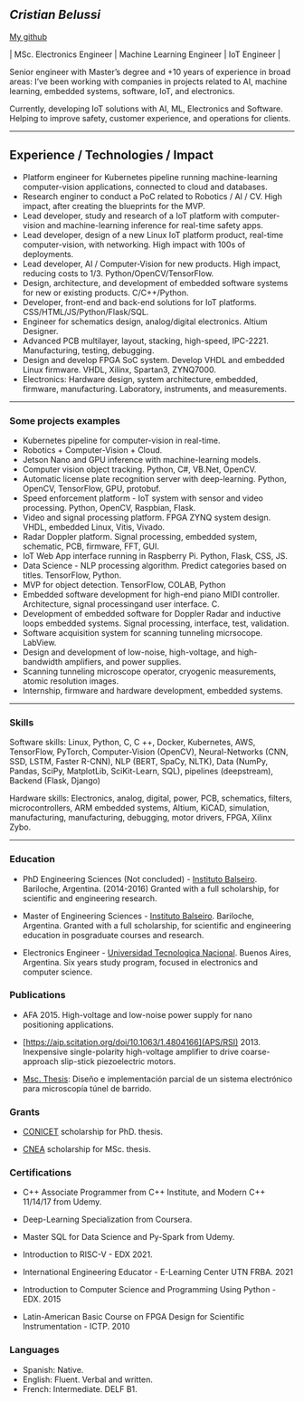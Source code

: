 ## _Cristian Belussi_ 


[My github](https://github.com/xtianhb) 

| MSc. Electronics Engineer | Machine Learning Engineer | IoT Engineer |

Senior engineer with Master’s degree and +10 years of experience in broad areas: I’ve been working with companies in projects related to AI, machine learning, embedded systems, software, IoT, and electronics.

Currently, developing IoT solutions with AI, ML, Electronics and Software. Helping to improve safety, customer experience, and operations for clients.

* * *

## Experience / Technologies / Impact

- Platform engineer for Kubernetes pipeline running machine-learning computer-vision applications, connected to cloud and databases.
- Research enginer to conduct a PoC related to Robotics / AI / CV. High impact, after creating the blueprints for the MVP.
- Lead developer, study and research of a IoT platform with computer-vision and machine-learning inference for real-time safety apps.
- Lead developer, design of a new Linux IoT platform product, real-time computer-vision, with networking. High impact with 100s of deployments.
- Lead developer, AI / Computer-Vision for new products. High impact, reducing costs to 1/3. Python/OpenCV/TensorFlow.
- Design, architecture, and development of embedded software systems for new or existing products. C/C++/Python.
- Developer, front-end and back-end solutions for IoT platforms. CSS/HTML/JS/Python/Flask/SQL.
- Engineer for schematics design, analog/digital electronics. Altium Designer.
- Advanced PCB multilayer, layout, stacking, high-speed, IPC-2221. Manufacturing, testing, debugging.
- Design and develop FPGA SoC system. Develop VHDL and embedded Linux firmware. VHDL, Xilinx, Spartan3, ZYNQ7000.
- Electronics: Hardware design, system architecture, embedded, firmware, manufacturing. Laboratory, instruments, and measurements.

* * *

### Some projects examples

- Kubernetes pipeline for computer-vision in real-time.
- Robotics + Computer-Vision + Cloud.
- Jetson Nano and GPU inference with machine-learning models.
- Computer vision object tracking. Python, C#, VB.Net, OpenCV.
- Automatic license plate recognition server with deep-learning. Python, OpenCV, TensorFlow, GPU, protobuf.
- Speed enforcement platform - IoT system with sensor and video processing. Python, OpenCV, Raspbian, Flask.
- Video and signal processing platform. FPGA ZYNQ system design. VHDL, embedded Linux, Vitis, Vivado.
- Radar Doppler platform. Signal processing, embedded system, schematic, PCB, firmware, FFT, GUI.
- IoT Web App interface running in Raspberry Pi. Python, Flask, CSS, JS.
- Data Science - NLP processing algorithm. Predict categories based on titles. TensorFlow, Python.
- MVP for object detection. TensorFlow, COLAB, Python
- Embedded software development for high-end piano MIDI controller. Architecture, signal processingand user interface. C.
- Development of embedded software for Doppler Radar and inductive loops embedded systems. Signal processing, interface, test, validation.
- Software acquisition system for scanning tunneling micrsocope. LabView.
- Design and development of low-noise, high-voltage, and high-bandwidth amplifiers, and power supplies.
- Scanning tunneling microscope operator, cryogenic measurements, atomic resolution images.
- Internship, firmware and hardware development, embedded systems.

* * *

### Skills

Software skills: Linux, Python, C, C ++, Docker, Kubernetes, AWS, TensorFlow, PyTorch, Computer-Vision (OpenCV), Neural-Networks (CNN, SSD, LSTM, Faster R-CNN), NLP (BERT, SpaCy, NLTK), Data (NumPy, Pandas, SciPy, MatplotLib, SciKit-Learn, SQL), pipelines (deepstream), Backend (Flask, Django)

Hardware skills: Electronics, analog, digital, power, PCB, schematics, filters, microcontrollers, ARM embedded systems, Altium, KiCAD, simulation, manufacturing, manufacturing, debugging, motor drivers, FPGA, Xilinx Zybo.
* * *

### Education

- PhD Engineering Sciences (Not concluded) - [Instituto Balseiro](http://ib.edu.ar). Bariloche, Argentina. (2014-2016) 
Granted with a full scholarship, for scientific and engineering research.

- Master of Engineering Sciences - [Instituto Balseiro](http://ib.edu.ar). Bariloche, Argentina. 
Granted with a full scholarship, for scientific and engineering education in posgraduate courses and research. 

- Electronics Engineer - [Universidad Tecnologica Nacional](http://www.frh.utn.edu.ar/). Buenos Aires, Argentina. Six years study program, focused in electronics and computer science.

### Publications

- AFA 2015. High-voltage and low-noise power supply for nano positioning applications.

- [https://aip.scitation.org/doi/10.1063/1.4804166](APS/RSI) 2013. Inexpensive single-polarity high-voltage amplifier to drive coarse-approach slip-stick piezoelectric motors.

- [Msc. Thesis](https://fisica.cab.cnea.gov.ar/bt/images/7/74/Tesina_Belussi.pdf): Diseño e implementación parcial de un sistema electrónico para microscopía túnel de barrido.

### Grants

- [CONICET](https://www.argentina.gob.ar/cnea) scholarship for PhD. thesis.

- [CNEA](http://cnea.gov.ar) scholarship for MSc. thesis.


### Certifications

- C++ Associate Programmer from C++ Institute, and Modern C++ 11/14/17 from Udemy.

- Deep-Learning Specialization from Coursera.

- Master SQL for Data Science and Py-Spark from Udemy.

- Introduction to RISC-V - EDX 2021.

- International Engineering Educator - E-Learning Center UTN FRBA. 2021

- Introduction to Computer Science and Programming Using Python - EDX. 2015

- Latin-American Basic Course on FPGA Design for Scientific Instrumentation - ICTP. 2010

### Languages
- Spanish: Native.
- English: Fluent. Verbal and written.
- French: Intermediate. DELF B1.
